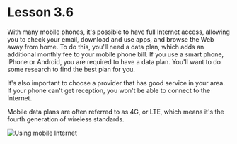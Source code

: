 # Lesson 3.6

With many mobile phones, it's possible to have full Internet access,
allowing you to check your email, download and use apps, and browse the
Web away from home. To do this, you'll need a data plan, which adds an
additional monthly fee to your mobile phone bill. If you use a smart
phone, iPhone or Android, you are required to have a data plan. You'll
want to do some research to find the best plan for you.

It's also important to choose a provider that has good service in your
area. If your phone can't get reception, you won't be able to connect
to the Internet.

Mobile data plans are often referred to as 4G, or LTE, which means it's
the fourth generation of wireless standards.

![Using mobile
Internet](https://lh6.googleusercontent.com/z2O2O1qjPizVjAwCwGInQ-yLGVBQFNXpSNxQFucUJvqrHCihPkrhsJLiyd7YBrl_70uUPuEb6Vm8qlmZm9Pw6Qp7_ePF0tefPh7fBsuSMeaGKbKbVSpnkZwm6DHGA6pAyQjJDP8)
